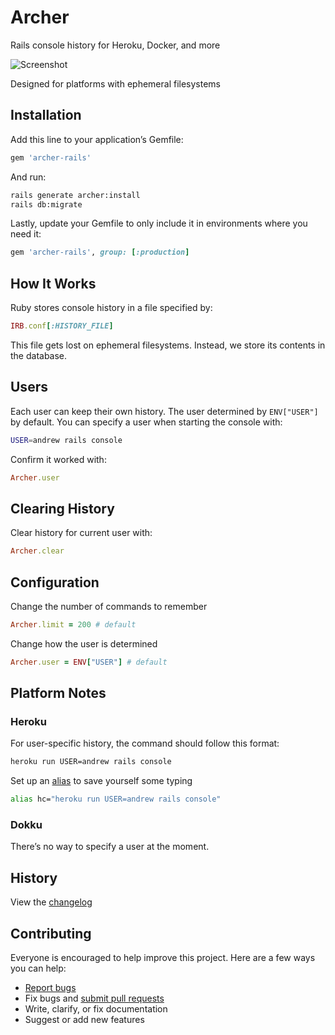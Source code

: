 # Archer

Rails console history for Heroku, Docker, and more

![Screenshot](https://ankane.org/images/archer-readme.png)

Designed for platforms with ephemeral filesystems

## Installation

Add this line to your application’s Gemfile:

```ruby
gem 'archer-rails'
```

And run:

```sh
rails generate archer:install
rails db:migrate
```

Lastly, update your Gemfile to only include it in environments where you need it:

```ruby
gem 'archer-rails', group: [:production]
```

## How It Works

Ruby stores console history in a file specified by:

```ruby
IRB.conf[:HISTORY_FILE]
```

This file gets lost on ephemeral filesystems. Instead, we store its contents in the database.

## Users

Each user can keep their own history. The user determined by `ENV["USER"]` by default. You can specify a user when starting the console with:

```sh
USER=andrew rails console
```

Confirm it worked with:

```rb
Archer.user
```

## Clearing History

Clear history for current user with:

```ruby
Archer.clear
```

## Configuration

Change the number of commands to remember

```ruby
Archer.limit = 200 # default
```

Change how the user is determined

```ruby
Archer.user = ENV["USER"] # default
```

## Platform Notes

### Heroku

For user-specific history, the command should follow this format:

```sh
heroku run USER=andrew rails console
```

Set up an [alias](https://shapeshed.com/unix-alias/) to save yourself some typing

```sh
alias hc="heroku run USER=andrew rails console"
```

### Dokku

There’s no way to specify a user at the moment.

## History

View the [changelog](https://github.com/ankane/archer/blob/master/CHANGELOG.md)

## Contributing

Everyone is encouraged to help improve this project. Here are a few ways you can help:

- [Report bugs](https://github.com/ankane/archer/issues)
- Fix bugs and [submit pull requests](https://github.com/ankane/archer/pulls)
- Write, clarify, or fix documentation
- Suggest or add new features
